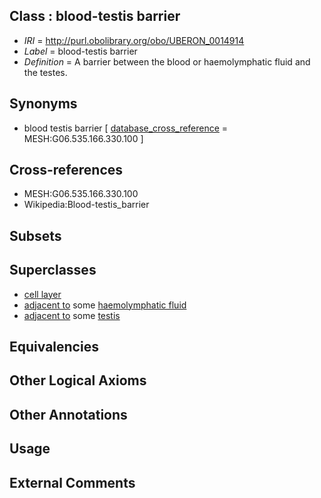 
## Class : blood-testis barrier

 * *IRI* = http://purl.obolibrary.org/obo/UBERON_0014914
 * *Label* = blood-testis barrier
 * *Definition* = A barrier between the blood or haemolymphatic fluid and the testes.

## Synonyms

 * blood testis barrier [ [database_cross_reference](../../ef/oboInOwl#hasDbXref.md) = MESH:G06.535.166.330.100 ]

## Cross-references

 * MESH:G06.535.166.330.100
 * Wikipedia:Blood-testis_barrier

## Subsets


## Superclasses

 * [cell layer](../../UBERON/19/UBERON_0000119.md)
 * [adjacent to](../../RO/20/RO_0002220.md) some [haemolymphatic fluid](../../UBERON/79/UBERON_0000179.md)
 * [adjacent to](../../RO/20/RO_0002220.md) some [testis](../../UBERON/73/UBERON_0000473.md)

## Equivalencies


## Other Logical Axioms


## Other Annotations


## Usage


## External Comments

